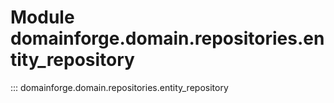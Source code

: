 # Module domainforge.domain.repositories.entity_repository

::: domainforge.domain.repositories.entity_repository